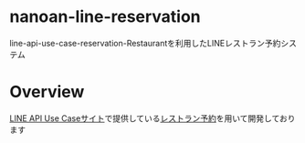 # nanoan-line-reservation
line-api-use-case-reservation-Restaurantを利用したLINEレストラン予約システム

# Overview
[LINE API Use Caseサイト](https://lineapiusecase.com/ja/top.html)で提供している[レストラン予約](https://lineapiusecase.com/ja/usecase/reservation.html)を用いて開発しております